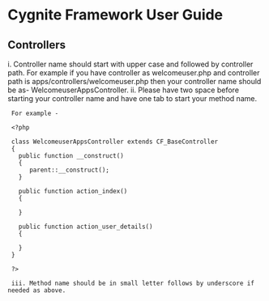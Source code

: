Cygnite Framework User Guide 
============================

 Controllers
 --------------
 

 i. Controller name should start with upper case and followed by controller path. For example if you have controller 
     as welcomeuser.php and controller path is apps/controllers/welcomeuser.php then your controller name should be
     as- WelcomeuserAppsController.
 ii. Please have two space before starting your controller name and have one tab to start your method name.
 
 

     For example -
     
     <?php
      
     class WelcomeuserAppsController extends CF_BaseController
     {
       public function __construct()
       {
          parent::__construct();
       }
       
       public function action_index()
       {
       
       }
      
       public function action_user_details()
       { 
       
       }
     }
     
     ?>
     
     iii. Method name should be in small letter follows by underscore if needed as above.
















